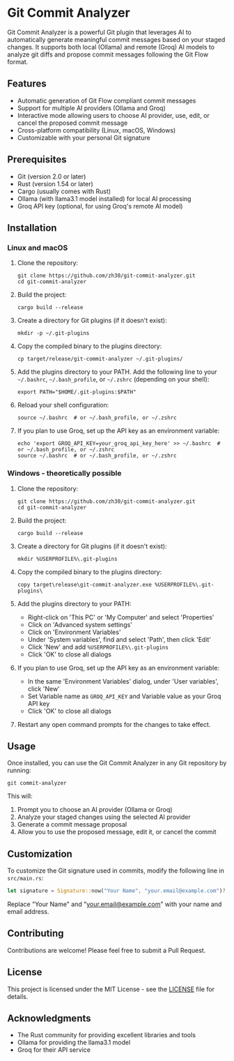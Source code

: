 # Git Commit Analyzer

Git Commit Analyzer is a powerful Git plugin that leverages AI to automatically generate meaningful commit messages based on your staged changes. It supports both local (Ollama) and remote (Groq) AI models to analyze git diffs and propose commit messages following the Git Flow format.

## Features

- Automatic generation of Git Flow compliant commit messages
- Support for multiple AI providers (Ollama and Groq)
- Interactive mode allowing users to choose AI provider, use, edit, or cancel the proposed commit message
- Cross-platform compatibility (Linux, macOS, Windows)
- Customizable with your personal Git signature

## Prerequisites

- Git (version 2.0 or later)
- Rust (version 1.54 or later)
- Cargo (usually comes with Rust)
- Ollama (with llama3.1 model installed) for local AI processing
- Groq API key (optional, for using Groq's remote AI model)

## Installation

### Linux and macOS

1. Clone the repository:
   ```
   git clone https://github.com/zh30/git-commit-analyzer.git
   cd git-commit-analyzer
   ```

2. Build the project:
   ```
   cargo build --release
   ```

3. Create a directory for Git plugins (if it doesn't exist):
   ```
   mkdir -p ~/.git-plugins
   ```

4. Copy the compiled binary to the plugins directory:
   ```
   cp target/release/git-commit-analyzer ~/.git-plugins/
   ```

5. Add the plugins directory to your PATH. Add the following line to your `~/.bashrc`, `~/.bash_profile`, or `~/.zshrc` (depending on your shell):
   ```
   export PATH="$HOME/.git-plugins:$PATH"
   ```

6. Reload your shell configuration:
   ```
   source ~/.bashrc  # or ~/.bash_profile, or ~/.zshrc
   ```

7. If you plan to use Groq, set up the API key as an environment variable:
   ```
   echo 'export GROQ_API_KEY=your_groq_api_key_here' >> ~/.bashrc  # or ~/.bash_profile, or ~/.zshrc
   source ~/.bashrc  # or ~/.bash_profile, or ~/.zshrc
   ```

### Windows - theoretically possible 

1. Clone the repository:
   ```
   git clone https://github.com/zh30/git-commit-analyzer.git
   cd git-commit-analyzer
   ```

2. Build the project:
   ```
   cargo build --release
   ```

3. Create a directory for Git plugins (if it doesn't exist):
   ```
   mkdir %USERPROFILE%\.git-plugins
   ```

4. Copy the compiled binary to the plugins directory:
   ```
   copy target\release\git-commit-analyzer.exe %USERPROFILE%\.git-plugins\
   ```

5. Add the plugins directory to your PATH:
   - Right-click on 'This PC' or 'My Computer' and select 'Properties'
   - Click on 'Advanced system settings'
   - Click on 'Environment Variables'
   - Under 'System variables', find and select 'Path', then click 'Edit'
   - Click 'New' and add `%USERPROFILE%\.git-plugins`
   - Click 'OK' to close all dialogs

6. If you plan to use Groq, set up the API key as an environment variable:
   - In the same 'Environment Variables' dialog, under 'User variables', click 'New'
   - Set Variable name as `GROQ_API_KEY` and Variable value as your Groq API key
   - Click 'OK' to close all dialogs

7. Restart any open command prompts for the changes to take effect.

## Usage

Once installed, you can use the Git Commit Analyzer in any Git repository by running:

```
git commit-analyzer
```

This will:
1. Prompt you to choose an AI provider (Ollama or Groq)
2. Analyze your staged changes using the selected AI provider
3. Generate a commit message proposal
4. Allow you to use the proposed message, edit it, or cancel the commit

## Customization

To customize the Git signature used in commits, modify the following line in `src/main.rs`:

```rust
let signature = Signature::now("Your Name", "your.email@example.com")?;
```

Replace "Your Name" and "your.email@example.com" with your name and email address.

## Contributing

Contributions are welcome! Please feel free to submit a Pull Request.

## License

This project is licensed under the MIT License - see the [LICENSE](LICENSE) file for details.

## Acknowledgments

- The Rust community for providing excellent libraries and tools
- Ollama for providing the llama3.1 model
- Groq for their API service